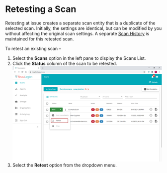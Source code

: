 # Retesting a Scan
Retesting at issue creates a separate scan entity that is a duplicate of the selected scan. Initially, the settings are identical, but can be modified by you without affecting the original scan settings. A separate [Scan History](guide/np-web-ui/scanning/reviewing-scans.md#reviewing-scan-history) is maintained for this retested scan.

To retest an existing scan –
1. Select the **Scans** option in the left pane to display the Scans List. 
2. Click the **Status** column of the scan to be retested.\
![Retest-Scan](media/retest-scan.png ':size=45%')
3. Select the **Retest** option from the dropdown menu.